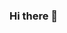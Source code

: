 ### Hi there 👋

<!--
**bozzia/bozzia** is a ✨ _special_ ✨ repository because its `README.md` (this file) appears on your GitHub profile.

- 🔭 I’m currently teacher, lookink for a Data Analyst job.
- 🌱 I’m currently working on Python, Power BI, Sql for my Data Analyst DU
- 📫 How to reach me: by email (damiano.amelie@gmail.com)
